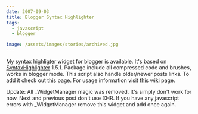 ```yaml
---
date: 2007-09-03
title: Blogger Syntax Highlighter
tags:
  - javascript
  - blogger

image: /assets/images/stories/archived.jpg
---
```


My syntax highligter widget for blogger is available. It's based on [SyntaxHighlighter](http://code.google.com/p/syntaxhighlighter/) 1.5.1.
Package include all compressed code and brushes, works in blogger mode.
This script also handle older/newer posts links.
To add it check out [this](http://fazibear.googlepages.com/blogger.html) page.
For usage information visit [this](http://code.google.com/p/syntaxhighlighter/wiki/Usage) wiki page.

Update:
All _WidgetManager magic was removed. It's simply don't work for now. Next and previous post don't use XHR. If you have any javascript errors with _WidgetManager remove this widget and add once again.
